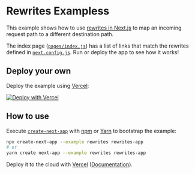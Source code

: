 # Rewrites Exampless

This example shows how to use [rewrites in Next.js](https://nextjs.org/docs/api-reference/next.config.js/rewrites) to map an incoming request path to a different destination path.

The index page ([`pages/index.js`](pages/index.js)) has a list of links that match the rewrites defined in [`next.config.js`](next.config.js). Run or deploy the app to see how it works!

## Deploy your own

Deploy the example using [Vercel](https://vercel.com?utm_source=github&utm_medium=readme&utm_campaign=next-example):

[![Deploy with Vercel](https://vercel.com/button)](https://vercel.com/new/git/external?repository-url=https://github.com/vercel/next.js/tree/canary/examples/rewrites&project-name=rewrites&repository-name=rewrites)

## How to use

Execute [`create-next-app`](https://github.com/vercel/next.js/tree/canary/packages/create-next-app) with [npm](https://docs.npmjs.com/cli/init) or [Yarn](https://yarnpkg.com/lang/en/docs/cli/create/) to bootstrap the example:

```bash
npx create-next-app --example rewrites rewrites-app
# or
yarn create next-app --example rewrites rewrites-app
```

Deploy it to the cloud with [Vercel](https://vercel.com/new?utm_source=github&utm_medium=readme&utm_campaign=next-example) ([Documentation](https://nextjs.org/docs/deployment)).
